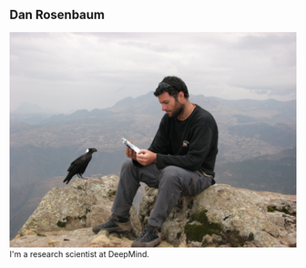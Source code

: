 ## Dan Rosenbaum

![Dan Rosenbaum](https://github.com/danrsm/danrsm.github.io/blob/master/danrosenbaum.jpeg)
I'm a research scientist at DeepMind.

